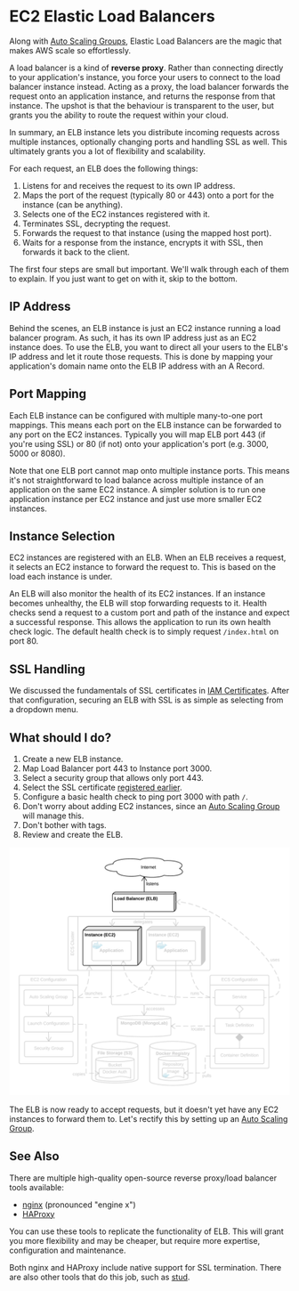 # EC2 Elastic Load Balancers

Along with [Auto Scaling Groups](auto-scaling-groups.md), Elastic Load Balancers are the magic that makes AWS scale so effortlessly.

A load balancer is a kind of **reverse proxy**. Rather than connecting directly to your application's instance, you force your users to connect to the load balancer instance instead. Acting as a proxy, the load balancer forwards the request onto an application instance, and returns the response from that instance. The upshot is that the behaviour is transparent to the user, but grants you the ability to route the request within your cloud.

In summary, an ELB instance lets you distribute incoming requests across multiple instances, optionally changing ports and handling SSL as well. This ultimately grants you a lot of flexibility and scalability.

For each request, an ELB does the following things:

1. Listens for and receives the request to its own IP address.
1. Maps the port of the request (typically 80 or 443) onto a port for the instance (can be anything).
1. Selects one of the EC2 instances registered with it.
1. Terminates SSL, decrypting the request.
1. Forwards the request to that instance (using the mapped host port).
1. Waits for a response from the instance, encrypts it with SSL, then forwards it back to the client.

The first four steps are small but important. We'll walk through each of them to explain. If you just want to get on with it, skip to the bottom.

## IP Address

Behind the scenes, an ELB instance is just an EC2 instance running a load balancer program. As such, it has its own IP address just as an EC2 instance does. To use the ELB, you want to direct all your users to the ELB's IP address and let it route those requests. This is done by mapping your application's domain name onto the ELB IP address with an A Record.

## Port Mapping

Each ELB instance can be configured with multiple many-to-one port mappings. This means each port on the ELB instance can be forwarded to any port on the EC2 instances. Typically you will map ELB port 443 (if you're using SSL) or 80 (if not) onto your application's port (e.g. 3000, 5000 or 8080).

Note that one ELB port cannot map onto multiple instance ports. This means it's not straightforward to load balance across multiple instance of an application on the same EC2 instance. A simpler solution is to run one application instance per EC2 instance and just use more smaller EC2 instances.

## Instance Selection

EC2 instances are registered with an ELB. When an ELB receives a request, it selects an EC2 instance to forward the request to. This is based on the load each instance is under.

An ELB will also monitor the health of its EC2 instances. If an instance becomes unhealthy, the ELB will stop forwarding requests to it. Health checks send a request to a custom port and path of the instance and expect a successful response. This allows the application to run its own health check logic. The default health check is to simply request `/index.html` on port 80.

## SSL Handling

We discussed the fundamentals of SSL certificates in [IAM Certificates](../iam/certificates.md). After that configuration, securing an ELB with SSL is as simple as selecting from a dropdown menu.

## What should I do?

1. Create a new ELB instance.
1. Map Load Balancer port 443 to Instance port 3000.
1. Select a security group that allows only port 443.
1. Select the SSL certificate [registered earlier](../iam/certificates.md).
1. Configure a basic health check to ping port 3000 with path `/`.
1. Don't worry about adding EC2 instances, since an [Auto Scaling Group](auto-scaling-groups.md) will manage this.
1. Don't bother with tags.
1. Review and create the ELB.

![System architecture diagram with Elastic Load Balancer](../../images/arch-elb.png)

The ELB is now ready to accept requests, but it doesn't yet have any EC2 instances to forward them to. Let's rectify this by setting up an [Auto Scaling Group](auto-scaling-groups.md).

## See Also

There are multiple high-quality open-source reverse proxy/load balancer tools available:

* [nginx](http://nginx.org/en/) (pronounced "engine x")
* [HAProxy](http://www.haproxy.org/)

You can use these tools to replicate the functionality of ELB. This will grant you more flexibility and may be cheaper, but require more expertise, configuration and maintenance.

Both nginx and HAProxy include native support for SSL termination. There are also other tools that do this job, such as [stud](https://github.com/bumptech/stud).
